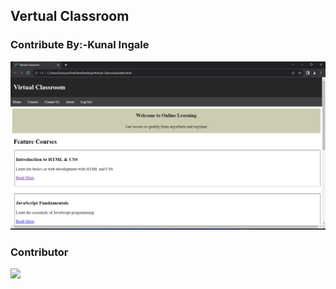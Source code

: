 ## Vertual  Classroom

### Contribute By:-Kunal Ingale


![project-output](<./image/Vertual-Classroom%201.png>)



### Contributor

<a href="https://github.com/kunaldec022002/Vertual-Classroom/graphs/contributors">
  <img src="https://contrib.rocks/image?repo=kunaldec022002/Vertual-Classroom" />
</a>


